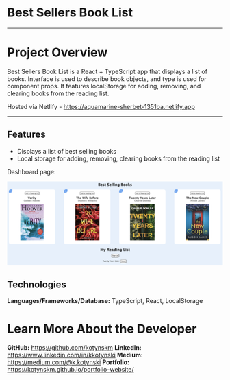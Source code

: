 # Best Sellers Book List

---

# Project Overview

Best Sellers Book List is a React + TypeScript app that displays a list of books. Interface is used to describe book objects, and type is used for component props. It features localStorage for adding, removing, and clearing books from the reading list.

Hosted via Netlify - https://aquamarine-sherbet-1351ba.netlify.app

---

## Features

- Displays a list of best selling books
- Local storage for adding, removing, clearing books from the reading list

Dashboard page:

<div>
<img src="/src/assets/booklist.png">
</div>

## Technologies

**Languages/Frameworks/Database:** TypeScript, React, LocalStorage

# <a name="about"></a>Learn More About the Developer

**GitHub:** https://github.com/kotynskm
**LinkedIn:** https://www.linkedin.com/in/kkotynski
**Medium:** https://medium.com/@k.kotynski
**Portfolio:** https://kotynskm.github.io/portfolio-website/
